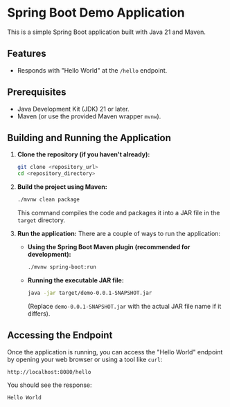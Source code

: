 # Spring Boot Demo Application

This is a simple Spring Boot application built with Java 21 and Maven.

## Features

- Responds with "Hello World" at the `/hello` endpoint.

## Prerequisites

- Java Development Kit (JDK) 21 or later.
- Maven (or use the provided Maven wrapper `mvnw`).

## Building and Running the Application

1.  **Clone the repository (if you haven't already):**
    ```bash
    git clone <repository_url>
    cd <repository_directory>
    ```

2.  **Build the project using Maven:**
    ```bash
    ./mvnw clean package
    ```
    This command compiles the code and packages it into a JAR file in the `target` directory.

3.  **Run the application:**
    There are a couple of ways to run the application:

    *   **Using the Spring Boot Maven plugin (recommended for development):**
        ```bash
        ./mvnw spring-boot:run
        ```

    *   **Running the executable JAR file:**
        ```bash
        java -jar target/demo-0.0.1-SNAPSHOT.jar
        ```
        (Replace `demo-0.0.1-SNAPSHOT.jar` with the actual JAR file name if it differs).

## Accessing the Endpoint

Once the application is running, you can access the "Hello World" endpoint by opening your web browser or using a tool like `curl`:

```
http://localhost:8080/hello
```

You should see the response:
```
Hello World
```
